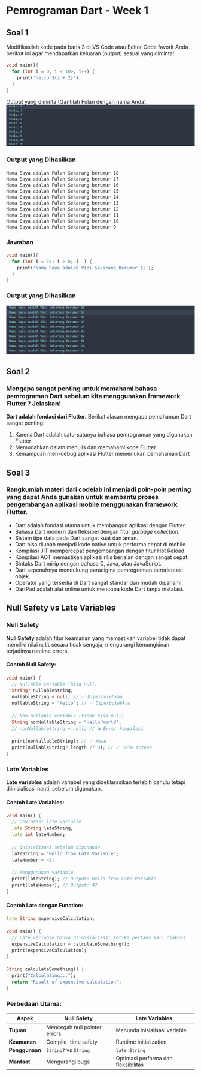 # Pemrograman Dart - Week 1



## Soal 1
Modifikasilah kode pada baris 3 di VS Code atau Editor Code favorit Anda berikut ini agar mendapatkan keluaran (output) sesuai yang diminta!
```dart
void main(){
  for (int i = 0; i < 10>; i++) {
    print('hello ${i + 2}');
  }
}
```
Output yang diminta (Gantilah Fulan dengan nama Anda):
![](./img/image1.png)
### Output yang Dihasilkan
```
Nama Saya adalah Fulan Sekarang berumur 18
Nama Saya adalah Fulan Sekarang berumur 17
Nama Saya adalah Fulan Sekarang berumur 16
Nama Saya adalah Fulan Sekarang berumur 15
Nama Saya adalah Fulan Sekarang berumur 14
Nama Saya adalah Fulan Sekarang berumur 13
Nama Saya adalah Fulan Sekarang berumur 12
Nama Saya adalah Fulan Sekarang berumur 11
Nama Saya adalah Fulan Sekarang berumur 10
Nama Saya adalah Fulan Sekarang berumur 9
```
### Jawaban
```dart
void main(){
  for (int i = 18; i > 8; i--) {
    print('Nama Saya adalah Vidi Sekarang Berumur $i');
  }
}
```

### Output yang Dihasilkan
![](./img/image2.png)

## Soal 2 
### Mengapa sangat penting untuk memahami bahasa pemrograman Dart sebelum kita menggunakan framework Flutter ? Jelaskan!

**Dart adalah fondasi dari Flutter.** Berikut alasan mengapa pemahaman Dart sangat penting:

1. Karena Dart adalah satu-satunya bahasa pemrograman yang digunakan Flutter
2. Memudahkan dalam menulis dan memahami kode Flutter
3. Kemampuan men-debug aplikasi Flutter memerlukan pemahaman Dart

## Soal 3

### Rangkumlah materi dari codelab ini menjadi poin-poin penting yang dapat Anda gunakan untuk membantu proses pengembangan aplikasi mobile menggunakan framework Flutter.

* Dart adalah fondasi utama untuk membangun aplikasi dengan Flutter.
* Bahasa Dart modern dan fleksibel dengan fitur *garbage collection*.
* Sistem tipe data pada Dart sangat kuat dan aman.
* Dart bisa diubah menjadi kode native untuk performa cepat di mobile.
* Kompilasi JIT mempercepat pengembangan dengan fitur Hot Reload.
* Kompilasi AOT memastikan aplikasi rilis berjalan dengan sangat cepat.
* Sintaks Dart mirip dengan bahasa C, Java, atau JavaScript.
* Dart sepenuhnya mendukung paradigma pemrograman berorientasi objek.
* Operator yang tersedia di Dart sangat standar dan mudah dipahami.
* DartPad adalah alat online untuk mencoba kode Dart tanpa instalasi.

## Null Safety vs Late Variables

### Null Safety
**Null Safety** adalah fitur keamanan yang memastikan variabel tidak dapat memiliki nilai `null` secara tidak sengaja, mengurangi kemungkinan terjadinya runtime errors.

#### Contoh Null Safety:
```dart
void main() {
  // Nullable variable (bisa null)
  String? nullableString;
  nullableString = null; // ✅ Diperbolehkan
  nullableString = "Hello"; // ✅ Diperbolehkan
  
  // Non-nullable variable (tidak bisa null)
  String nonNullableString = "Hello World";
  // nonNullableString = null; // ❌ Error kompilasi
  
  print(nonNullableString); // ✅ Aman
  print(nullableString?.length ?? 0); // ✅ Safe access
}
```

### Late Variables
**Late variables** adalah variabel yang dideklarasikan terlebih dahulu tetapi diinisialisasi nanti, sebelum digunakan.

#### Contoh Late Variables:
```dart
void main() {
  // Deklarasi late variable
  late String lateString;
  late int lateNumber;
  
  // Inisialisasi sebelum digunakan
  lateString = "Hello from Late Variable";
  lateNumber = 42;
  
  // Menggunakan variable
  print(lateString); // Output: Hello from Late Variable
  print(lateNumber); // Output: 42
}
```

#### Contoh Late dengan Function:
```dart
late String expensiveCalculation;

void main() {
  // Late variable hanya diinisialisasi ketika pertama kali diakses
  expensiveCalculation = calculateSomething();
  print(expensiveCalculation);
}

String calculateSomething() {
  print("Calculating...");
  return "Result of expensive calculation";
}
```

### Perbedaan Utama:

| Aspek | Null Safety | Late Variables |
|-------|-------------|----------------|
| **Tujuan** | Mencegah null pointer errors | Menunda inisialisasi variable |
| **Keamanan** | Compile-time safety | Runtime initialization |
| **Penggunaan** | `String?` vs `String` | `late String` |
| **Manfaat** | Mengurangi bugs | Optimasi performa dan fleksibilitas |


